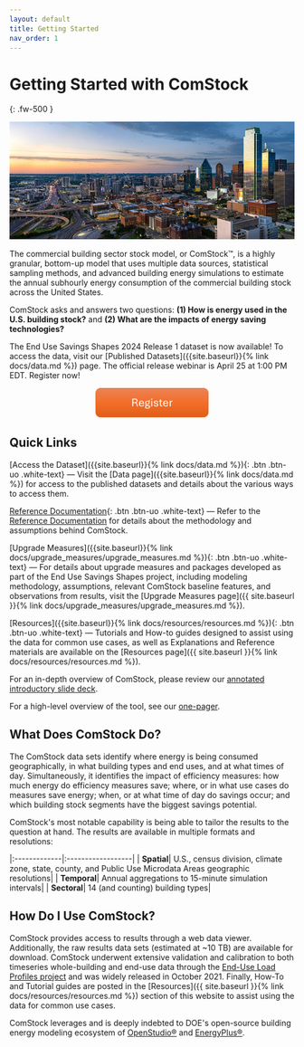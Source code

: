 ```yaml
---
layout: default
title: Getting Started
nav_order: 1
---
```


# Getting Started with ComStock
{: .fw-500 }

![](/assets/images/city-skyline-istock-1155981768.jpg)

The commercial building sector stock model, or ComStock™, is a highly granular, bottom-up model that uses multiple data sources, statistical sampling methods, and advanced building energy simulations to estimate the annual subhourly energy consumption of the commercial building stock across the United States.

ComStock asks and answers two questions: **(1) How is energy used in the U.S. building stock?** and **(2) What are the impacts of energy saving technologies?** 


The End Use Savings Shapes 2024 Release 1 dataset is now available! To access the data, visit our [Published Datasets]({{site.baseurl}}{% link docs/data.md %}) page. The official release webinar is April 25 at 1:00 PM EDT. Register now!

[<center><img src="/assets/images/register_button.png" width="200"></center>](https://nrel.zoomgov.com/webinar/register/WN_d7imyRpGR7C-n7x_Iz5kyA?utm_source=NREL+End-Use+Load+Profiles+for+the+U.S.+Building+Stock#/registration)

## Quick Links
[Access the Dataset]({{site.baseurl}}{% link docs/data.md %}){: .btn .btn-uo .white-text} &mdash; Visit the [Data page]({{site.baseurl}}{% link docs/data.md %}) for access to the published datasets and details about the various ways to access them.

[Reference Documentation](https://nrel.github.io/ComStock.github.io/docs/resources/resources.html#references){: .btn .btn-uo .white-text} &mdash; Refer to the [Reference Documentation](https://nrel.github.io/ComStock.github.io/docs/resources/resources.html#references) for details about the methodology and assumptions behind ComStock.

[Upgrade Measures]({{site.baseurl}}{% link docs/upgrade_measures/upgrade_measures.md %}){: .btn .btn-uo .white-text} &mdash; For details about upgrade measures and packages developed as part of the End Use Savings Shapes project, including modeling methodology, assumptions, relevant ComStock baseline features, and observations from results, visit the [Upgrade Measures page]({{  site.baseurl  }}{% link docs/upgrade_measures/upgrade_measures.md %}).

[Resources]({{site.baseurl}}{% link docs/resources/resources.md %}){: .btn .btn-uo .white-text} &mdash; Tutorials and How-to guides designed to assist using the data for common use cases, as well as Explanations and Reference materials are available on the [Resources page]({{  site.baseurl  }}{% link docs/resources/resources.md %}).

For an in-depth overview of ComStock, please review our [annotated introductory slide deck](https://www.nrel.gov/docs/fy23osti/86634.pdf).

For a high-level overview of the tool, see our [one-pager](https://www.nrel.gov/docs/fy24osti/88168.pdf).

## What Does ComStock Do?

The ComStock data sets identify where energy is being consumed geographically, in what building types and end uses, and at what times of day. Simultaneously, it identifies the impact of efficiency measures: how much energy do efficiency measures save; where, or in what use cases do measures save energy; when, or at what time of day do savings occur; and which building stock segments have the biggest savings potential.

ComStock's most notable capability is being able to tailor the results to the question at hand. The results are available in multiple formats and resolutions:

|:-------------|:------------------|
| **Spatial**| U.S., census division, climate zone, state, county, and Public Use Microdata Areas geographic resolutions|
| **Temporal**| Annual aggregations to 15-minute simulation intervals|
| **Sectoral**| 14 (and counting) building types|

## How Do I Use ComStock?

ComStock provides access to results through a web data viewer. Additionally, the raw results data sets (estimated at ~10 TB) are available for download. ComStock underwent extensive validation and calibration to both timeseries whole-building and end-use data through the [End-Use Load Profiles project](https://www.nrel.gov/buildings/end-use-load-profiles.html) and was widely released in October 2021. Finally, How-To and Tutorial guides are posted in the [Resources]({{  site.baseurl  }}{% link docs/resources/resources.md %}) section of this website to assist using the data for common use cases.

ComStock leverages and is deeply indebted to DOE's open-source building energy modeling ecosystem of [OpenStudio®](https://openstudio.net/) and [EnergyPlus®](https://energyplus.net/).

